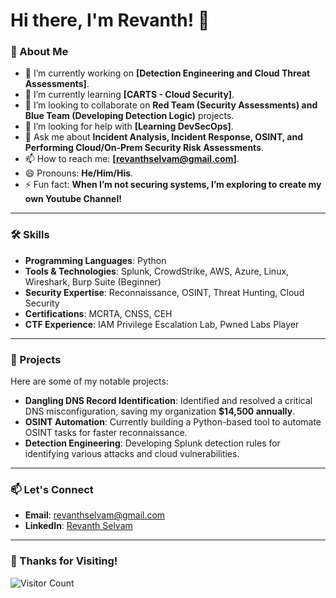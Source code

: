 # Hi there, I'm Revanth! 👋

### 🚀 About Me
- 🔭 I’m currently working on **[Detection Engineering and Cloud Threat Assessments]**.  
- 🌱 I’m currently learning **[CARTS - Cloud Security]**.  
- 👯 I’m looking to collaborate on **Red Team (Security Assessments) and Blue Team (Developing Detection Logic)** projects.  
- 🤔 I’m looking for help with **[Learning DevSecOps]**.  
- 💬 Ask me about **Incident Analysis, Incident Response, OSINT, and Performing Cloud/On-Prem Security Risk Assessments**.  
- 📫 How to reach me: **[revanthselvam@gmail.com]**.  
- 😄 Pronouns: **He/Him/His**.  
- ⚡ Fun fact: **When I’m not securing systems, I’m exploring to create my own Youtube Channel!**  

---

### 🛠️ Skills
- **Programming Languages**: Python  
- **Tools & Technologies**: Splunk, CrowdStrike, AWS, Azure, Linux, Wireshark, Burp Suite (Beginner)  
- **Security Expertise**: Reconnaissance, OSINT, Threat Hunting, Cloud Security  
- **Certifications**: MCRTA, CNSS, CEH  
- **CTF Experience**: IAM Privilege Escalation Lab, Pwned Labs Player  

---

### 🚀 Projects
Here are some of my notable projects:
- **Dangling DNS Record Identification**: Identified and resolved a critical DNS misconfiguration, saving my organization **$14,500 annually**.  
- **OSINT Automation**: Currently building a Python-based tool to automate OSINT tasks for faster reconnaissance.  
- **Detection Engineering**: Developing Splunk detection rules for identifying various attacks and cloud vulnerabilities.  

---

### 📫 Let's Connect
- **Email**: [revanthselvam@gmail.com](mailto:revanthselvam@gmail.com)  
- **LinkedIn**: [Revanth Selvam](https://linkedin.com/in/revanth-s-15a410b7)  

---

### 🎉 Thanks for Visiting!
![Visitor Count](https://visitor-badge.laobi.icu/badge?page_id=your-Revanth.revanthrev96)
